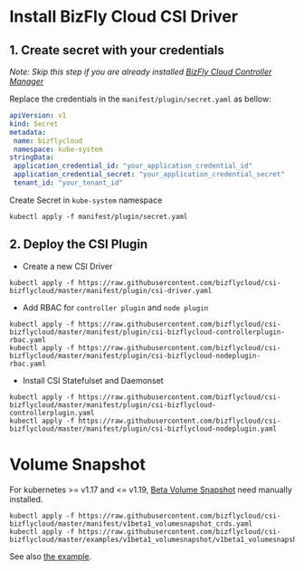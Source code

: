 # Install BizFly Cloud CSI Driver

## 1. Create secret with your credentials

*Note: Skip this step if you are already installed [BizFly Cloud Controller Manager](https://github.com/bizflycloud/bizfly-cloud-controller-manager)*

Replace the credentials in the `manifest/plugin/secret.yaml` as bellow:

 ```yaml
apiVersion: v1
kind: Secret
metadata:
  name: bizflycloud
  namespace: kube-system
stringData:
  application_credential_id: "your_application_credential_id"
  application_credential_secret: "your_application_credential_secret"
  tenant_id: "your_tenant_id"
```

Create Secret in `kube-system` namespace

```shell script
kubectl apply -f manifest/plugin/secret.yaml
```

## 2. Deploy the CSI Plugin

- Create a new CSI Driver

```shell script
kubectl apply -f https://raw.githubusercontent.com/bizflycloud/csi-bizflycloud/master/manifest/plugin/csi-driver.yaml
```

- Add RBAC for `controller plugin` and `node plugin`

```shell script
kubectl apply -f https://raw.githubusercontent.com/bizflycloud/csi-bizflycloud/master/manifest/plugin/csi-bizflycloud-controllerplugin-rbac.yaml
kubectl apply -f https://raw.githubusercontent.com/bizflycloud/csi-bizflycloud/master/manifest/plugin/csi-bizflycloud-nodeplugin-rbac.yaml
```

- Install CSI Statefulset and Daemonset 

```shell script
kubectl apply -f https://raw.githubusercontent.com/bizflycloud/csi-bizflycloud/master/manifest/plugin/csi-bizflycloud-controllerplugin.yaml
kubectl apply -f https://raw.githubusercontent.com/bizflycloud/csi-bizflycloud/master/manifest/plugin/csi-bizflycloud-nodeplugin.yaml
```

# Volume Snapshot

For kubernetes >= v1.17 and <= v1.19, [Beta Volume Snapshot](https://kubernetes.io/blog/2019/12/09/kubernetes-1-17-feature-cis-volume-snapshot-beta/) need manually installed.

```shell script
kubectl apply -f https://raw.githubusercontent.com/bizflycloud/csi-bizflycloud/master/manifest/v1beta1_volumesnapshot_crds.yaml
kubectl apply -f https://raw.githubusercontent.com/bizflycloud/csi-bizflycloud/master/examples/v1beta1_volumesnapshot/v1beta1_volumesnapshotclasses.yaml
```

See also [the example](/examples/v1beta1_volumesnapshot).
